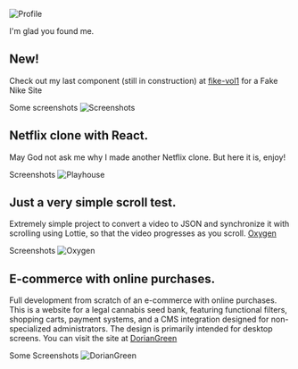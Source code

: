 
![Profile](https://drive.google.com/uc?id=1qqbZKFWCSAxm1VUrhvmnCoQ_leVqEWAb)

I'm glad you found me.
## New!
Check out my last component (still in construction) at [fike-vol1](https://fike-vol1.vercel.app/) for a Fake Nike Site

Some screenshots
![Screenshots](https://drive.google.com/uc?id=1j97ksueFyIRmJDtyFSKDHbJgEyJHy8dk)

## Netflix clone with React.
May God not ask me why I made another Netflix clone. But here it is, enjoy!

Screenshots
![Playhouse](https://drive.google.com/uc?id=1o9B7YvNFEQA3h8L6xSVfKc-_bCsCGu8w)

## Just a very simple scroll test.
Extremely simple project to convert a video to JSON and synchronize it with scrolling using Lottie, so that the video progresses as you scroll.
[Oxygen](https://simple-scroll-n2.vercel.app/)

Screenshots
![Oxygen](https://drive.google.com/uc?id=1mD2B5zwq6BG5vy41i2497tCRk7od6pUs)



## E-commerce with online purchases.
Full development from scratch of an e-commerce with online purchases. 
This is a website for a legal cannabis seed bank, featuring functional filters, shopping carts, payment systems, and a CMS integration designed for non-specialized administrators. The design is primarily intended for desktop screens. You can visit the site at [DorianGreen](https://sativa-ebon.vercel.app/)

Some Screenshots
![DorianGreen](https://drive.google.com/uc?id=10EsSVr1KNrAsp8GbHbpiTkA8R2LILfk_)
